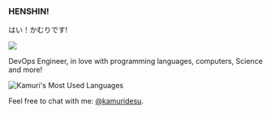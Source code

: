 ### HENSHIN!
はい！かむりです!

![](https://komarev.com/ghpvc/?username=kamuridesu&color=ff69b4)

DevOps Engineer, in love with programming languages, computers, Science and more!


<!-- ![Kamuri's GitHub stats](https://github-readme-stats.vercel.app/api?username=kamuridesu&show_icons=true&count_private=true&theme=aura) -->
![Kamuri's Most Used Languages](https://github-readme-stats.vercel.app/api/top-langs/?username=kamuridesu&layout=compact&langs_count=8&theme=aura&&exclude_repo=junk-random-scripts)

Feel free to chat with me: [@kamuridesu](https://t.me/kamuridesu).
